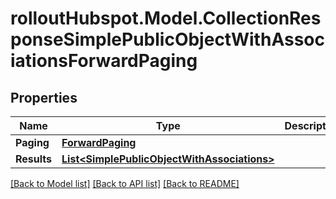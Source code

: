 # rolloutHubspot.Model.CollectionResponseSimplePublicObjectWithAssociationsForwardPaging

## Properties

Name | Type | Description | Notes
------------ | ------------- | ------------- | -------------
**Paging** | [**ForwardPaging**](ForwardPaging.md) |  | [optional] 
**Results** | [**List&lt;SimplePublicObjectWithAssociations&gt;**](SimplePublicObjectWithAssociations.md) |  | 

[[Back to Model list]](../README.md#documentation-for-models) [[Back to API list]](../README.md#documentation-for-api-endpoints) [[Back to README]](../README.md)

